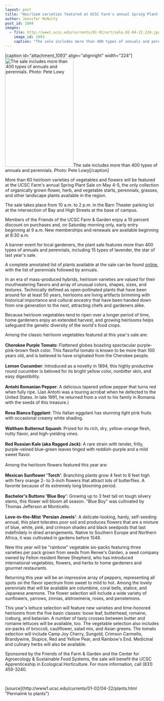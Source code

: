 ```yaml
---
layout: post
title: "Heirloom varieties featured at UCSC Farm's annual Spring Plant Sale May 4-5"
author: Jennifer McNulty
post_id: 1094
images:
  - file: http://www1.ucsc.edu/currents/01-02/art/sale.02-04-22.224.jpg
    image_id: 1093
    caption: "The sale includes more than 400 types of annuals and perennials. Photo: Pete Lowy"
---
```


[caption id="attachment_1093" align="alignright" width="224"]<a href="http://localhost/mysite/wp-content/uploads/2002/04/sale.02-04-22.224.jpg"><img class="size-full wp-image-1093" src="http://localhost/mysite/wp-content/uploads/2002/04/sale.02-04-22.224.jpg" alt="The sale includes more than 400 types of annuals and perennials. Photo: Pete Lowy" width="224" height="355" /></a>The sale includes more than 400 types of annuals and perennials. Photo: Pete Lowy[/caption]
<p>
  More than 60 heirloom varieties of vegetables and flowers will be featured at the UCSC Farm's annual Spring Plant Sale on May 4-5, the only collection of organically grown flower, herb, and vegetable starts, perennials, grasses, and other landscape plants available in the region.
</p>The sale takes place from 10 a.m. to 2 p.m. in the Barn Theater parking lot at the intersection of Bay and High Streets at the base of campus.
<p>
  Members of the Friends of the UCSC Farm &amp; Garden enjoy a 10 percent discount on purchases and, on Saturday morning only, early entry beginning at 9 a.m. New memberships and renewals are available beginning at 8:30 a.m.
</p>
<p>
  A banner event for local gardeners, the plant sale features more than 400 types of annuals and perennials, including 15 types of lavender, the star of last year's sale.
</p>
<p>
  A complete annotated list of plants available at the sale can be found <a href="http://zzyx.ucsc.edu/casfs/plantlist2.html">online</a>, with the list of perennials followed by annuals.
</p>
<p>
  In an era of mass-produced hybrids, heirloom varieties are valued for their mouthwatering flavors and array of unusual colors, shapes, sizes, and textures. Technically defined as open-pollinated plants that have been around for at least 50 years, heirlooms are living artifacts brimming with historical importance and cultural ancestry that have been handed down from one generation to the next, attracting chefs and gardeners alike.
</p>
<p>
  Because heirloom vegetables tend to ripen over a longer period of time, home gardeners enjoy an extended harvest, and growing heirlooms helps safeguard the genetic diversity of the world's food crops.
</p>
<p>
  Among the classic heirloom vegetables featured at this year's sale are:<br>
  <br>
  <b>Cherokee Purple Tomato</b>: Flattened globes boasting spectacular purple-pink-brown flesh color. This flavorful tomato is known to be more than 100 years old, and is believed to have originated from the Cherokee people.<br>
  <br>
  <b>Lemon Cucumber</b>: Introduced as a novelty in 1894, this highly productive round cucumber is beloved for its bright yellow color, nonbitter skin, and easy digestibility.<br>
  <br>
  <b>Antohi Romanian Pepper</b>: A delicious tapered yellow pepper that turns red when fully ripe. (Jan Antohi was a touring acrobat when he defected to the United States. In late 1991, he returned from a visit to his family in Romania with the seeds of this treasure.)<br>
  <br>
  <b>Rosa Bianca Eggplant</b>: This Italian eggplant has stunning light pink fruits with occasional creamy white shading.<br>
  <br>
  <b>Waltham Butternut Squash</b>: Prized for its rich, dry, yellow-orange flesh, nutty flavor, and high-yielding vines.<br>
  <br>
  <b>Red Russian Kale (aka Ragged Jack)</b>: A rare strain with tender, frilly, purple-veined blue-green leaves tinged with reddish-purple and a mild sweet flavor.<br>
  <br>
  Among the heirloom flowers featured this year are:<br>
  <br>
  <b>Mexican Sunflower 'Torch'</b>: Branching plants grow 4 feet to 6 feet high with fiery orange 2- to 3-inch flowers that attract lots of butterflies. A favorite because of its extremely long blooming period.<br>
  <br>
  <b>Bachelor's Buttons 'Blue Boy'</b>: Growing up to 3 feet tall on tough silvery stems, this flower will bloom all season. "Blue Boy" was cultivated by Thomas Jefferson at Monticello.<br>
  <br>
  <b>Love-in-the-Mist 'Persian Jewels'</b>: A delicate-looking, hardy, self-seeding annual, this plant tolerates poor soil and produces flowers that are a mixture of blue, white, pink, and crimson shades and black seedpods that last indefinitely in dried arrangements. Native to Southern Europe and Northern Africa, it was cultivated in gardens before 1548.
</p>
<p>
  New this year will be "rainbow" vegetable six-packs featuring three varieties per pack grown from seeds from Renee's Garden, a seed company owned by Felton resident Renee Shepherd, who has introduced international vegetables, flowers, and herbs to home gardeners and gourmet restaurants.
</p>
<p>
  Returning this year will be an impressive array of peppers, representing all spots on the flavor spectrum from sweet to mild to hot. Among the lovely perennials that will be available are columbine, coral bells, statice, and Japanese anemone. The flower selection will include a wide variety of sunflowers, yarrows, zinnias, alstroemeria, roses, and penstemons.
</p>
<p>
  This year's lettuce selection will feature new varieties and time-honored heirlooms from the five basic classes: loose leaf, butterhead, romaine, iceburg, and batavian. A number of tasty crosses between butter and romaine lettuces will be available, too. The vegetable selection also includes six-packs of broccoli, cauliflower, salad mix, and Asian greens. The tomato selection will include Camp Joy Cherry, Sungold, Crimson Carmello, Brandywine, Stupice, Red and Yellow Pear, and Rainbow's End. Medicinal and culinary herbs will also be available.
</p>
<p>
  Sponsored by the Friends of the Farm &amp; Garden and the Center for Agroecology &amp; Sustainable Food Systems, the sale will benefit the UCSC Apprenticeship in Ecological Horticulture. For more information, call (831) 459-3240.
</p>
<p>
  <br>

</p>
<p>

</p>
[source](http://www1.ucsc.edu/currents/01-02/04-22/plants.html "Permalink to plants")
